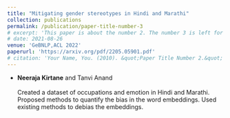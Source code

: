 ```yaml
---
title: "Mitigating gender stereotypes in Hindi and Marathi"
collection: publications
permalink: /publication/paper-title-number-3
# excerpt: 'This paper is about the number 2. The number 3 is left for future work.'
# date: 2021-08-26
venue: 'GeBNLP,ACL 2022'
paperurl: 'https://arxiv.org/pdf/2205.05901.pdf'
# citation: 'Your Name, You. (2010). &quot;Paper Title Number 2.&quot; <i>Journal 1</i>. 1(2).'
---
```

* **Neeraja Kirtane** and Tanvi Anand<br><br> Created a dataset of occupations and emotion in Hindi and Marathi. Proposed methods to quantify the bias in the word embeddings. Used existing methods to debias the embeddings.

<!-- Sketches are a medium to convey a visual scene from an individual's creative perspective. The addition of color substantially enhances the overall expressivity of a sketch. This paper proposes two methods to mimic human-drawn colored sketches by utilizing the Contour Drawing Dataset. Our first approach renders colored outline sketches by applying image processing techniques aided by k-means color clustering. The second method uses a generative adversarial network to develop a model that can generate colored sketches from previously unobserved images. We assess the results obtained through quantitative and qualitative evaluations. -->


<!-- Recommended citation: Your Name, You. (2010). "Paper Title Number 2." <i>Journal 1</i>. 1(2). -->